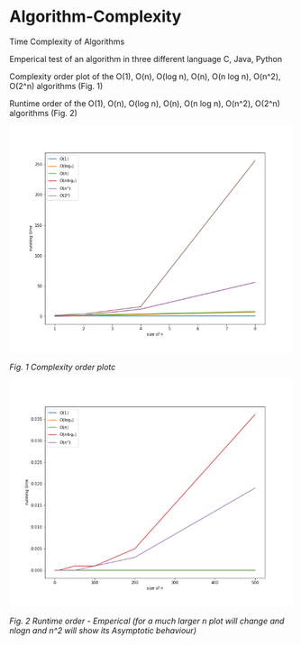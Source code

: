 # Algorithm-Complexity
Time Complexity of Algorithms

Emperical test of an algorithm in three different language C, Java, Python

Complexity order plot of the O(1), O(n), O(log n), O(n), O(n log n), O(n^2), O(2^n) algorithms (Fig. 1)

Runtime order of the O(1), O(n), O(log n), O(n), O(n log n), O(n^2), O(2^n) algorithms (Fig. 2)

![Complexity order plot](https://github.com/VarunKumarOjha/Algorithm-Complexity/blob/master/graph_order.png)

*Fig. 1 Complexity order plotc*

![Runtime order Emperical](https://github.com/VarunKumarOjha/Algorithm-Complexity/blob/master/graph_emperical.png)

*Fig. 2 Runtime order - Emperical (for a much larger n plot will change and nlogn and n^2 will show its Asymptotic behaviour)*

